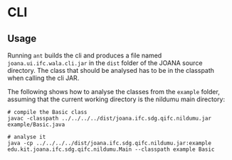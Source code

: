 CLI
===

Usage
-----
Running `ant` builds the cli and produces a file named `joana.ui.ifc.wala.cli.jar` in the `dist` folder of the JOANA source directory. The class that should be analysed has to be in the classpath when calling the cli JAR. 

The following shows how to analyse the classes from the `example` folder, assuming that the current working directory is the nildumu main directory:

```
# compile the Basic class
javac -classpath ../../../../dist/joana.ifc.sdg.qifc.nildumu.jar example/Basic.java

# analyse it
java -cp ../../../../dist/joana.ifc.sdg.qifc.nildumu.jar:example edu.kit.joana.ifc.sdg.qifc.nildumu.Main --classpath example Basic
```

